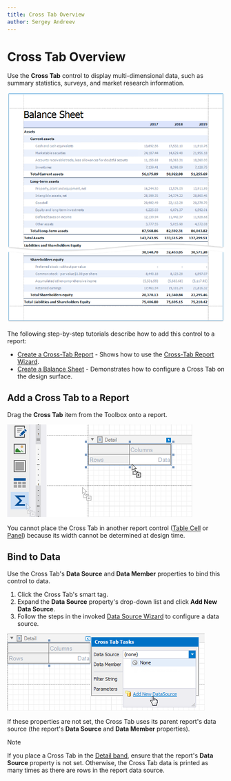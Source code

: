 ```yaml
---
title: Cross Tab Overview
author: Sergey Andreev
---
```

# Cross Tab Overview

Use the **Cross Tab** control to display multi-dimensional data, such as summary statistics, surveys, and market research information.

![](../../../../../images/eurd-win-balance-sheet-report.png)

The following step-by-step tutorials describe how to add this control to a report:

* [Create a Cross-Tab Report](../../create-popular-reports/create-a-cross-tab-report.md) - Shows how to use the [Cross-Tab Report Wizard](../../report-designer-tools/report-wizard/cross-tab-report.md).
* [Create a Balance Sheet](../../create-popular-reports/create-a-balance-sheet.md) - Demonstrates how to configure a Cross Tab on the design surface.

## Add a Cross Tab to a Report

Drag the **Cross Tab** item from the Toolbox onto a report.

![](../../../../../images/eurd-win-balance-sheet-drop-cross-tab-from-toolbox.png)

You cannot place the Cross Tab in another report control ([Table Cell](../use-tables.md) or [Panel](../use-basic-report-controls/panel.md)) because its width cannot be determined at design time.

## Bind to Data

Use the Cross Tab's **Data Source** and **Data Member** properties to bind this control to data.

1. Click the Cross Tab's smart tag.
2. Expand the **Data Source** property's drop-down list and click **Add New Data Source**.
3. Follow the steps in the invoked [Data Source Wizard](../../report-designer-tools/data-source-wizard.md) to configure a data source.

![](../../../../../images/eurd-win-balance-sheet-cross-tab-add-data-source.png)

If these properties are not set, the Cross Tab uses its parent report's data source (the report's **Data Source** and **Data Member** properties).

> [!Note]
> If you place a Cross Tab in the [Detail band](../../introduction-to-banded-reports.md), ensure that the report's **Data Source** property is not set. Otherwise, the Cross Tab data is printed as many times as there are rows in the report data source.

